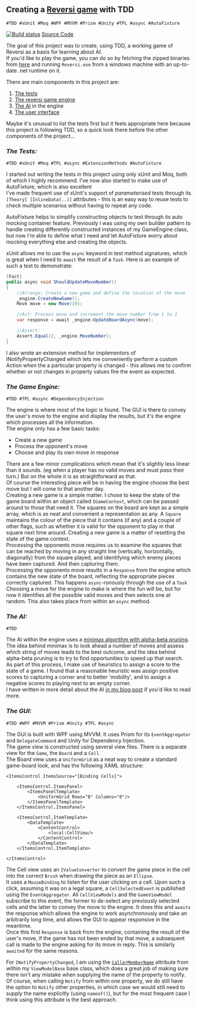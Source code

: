 ## Creating a [Reversi game](https://ci.appveyor.com/api/projects/alan-conway/reversi/artifacts/Reversi.zip?branch=master&job=Configuration%3A+Release) with TDD  
`#TDD #xUnit #Moq #WPF #MVVM #Prism #Unity #TPL #async #AutoFixture`

[![Build status](https://ci.appveyor.com/api/projects/status/7236icqvy63ponk9/branch/master?svg=true)](https://ci.appveyor.com/project/alan-conway/reversi/branch/master)      [Source Code](https://github.com/alan-conway/Reversi)

The goal of this project was to create, using TDD, a working game of Reversi as a basis for learning about AI.  
If you'd like to play the game, you can do so by fetching the zipped binaries from [here](https://ci.appveyor.com/api/projects/alan-conway/reversi/artifacts/Reversi.zip?branch=master&job=Configuration%3A+Release) and running `Reversi.exe` from a windows machine with an up-to-date .net runtime on it.

There are main components in this project are:  

1. [The tests](#the-tests)
1. [The reversi game engine](#the-game-engine)
1. [The AI](#the-ai) in the engine  
1. [The user interface](#the-gui)

Maybe it's unusual to list the tests first but it feels appropriate here because this project is following TDD, so a quick look there before the other components of the project...

### _The Tests:_  
`#TDD #xUnit #Moq #TPL #async #ExtensionMethods #AutoFixture`  

I started out writing the tests in this project using only xUnit and Moq, both of which I highly recommend.  I've now also started to make use of AutoFixture, which is also excellent  
I've made frequent use of xUnit's support of _parameterised_ tests through its `[Theory] [InlineData(..)]` attributes - this is an easy way to reuse tests to check multiple scenarios without having to repeat any code.  

AutoFixture helps to simplify constructing objects to test through its auto mocking container feature. Previously I was using my own builder pattern to handle creating differently constructed instances of my GameEngine class, but now I'm able to define what I need and let AutoFixture worry about mocking everything else and creating the objects.  

xUnit allows me to use the `async` keyword in test method signatures, which is great when I need to `await` the result of a `Task`. Here is an example of such a test to demonstrate:

~~~ C#
[Fact]
public async void ShouldUpdateMoveNumber()
{
	//Arrange: Create a new game and define the location of the move
	_engine.CreateNewGame();
	Move move = new Move(19);

	//Act: Process move and increment the move number from 1 to 2
	var response = await _engine.UpdateBoardAsync(move);

	//Assert:
	Assert.Equal(2, _engine.MoveNumber);
}
~~~

I also wrote an extension method for implementors of INotifyPropertyChanged which lets me conveniently perform a custom Action when the a particular property is changed - this allows me to confirm whether or not changes in property values fire the event as expected.


### _The Game Engine:_  
`#TDD #TPL #async #DependencyInjection`  

The engine is where most of the logic is found. The GUI is there to convey the user's move to the engine and display the results, but it's the engine which processes all the information.  
The engine only has a few basic tasks:  
* Create a new game  
* Process the opponent's move  
* Choose and play its own move in response

There are a few minor complications which mean that it's slightly less linear than it sounds. (eg when a player has no valid moves and must _pass_ their turn.) But on the whole it is as straightforward as that.  
Of course the interesting piece will be in having the engine choose the best move but I will come to that another day.  
Creating a new game is a simple matter. I chose to keep the state of the game board within an object called `IGameContext`, which can be passed around to those that need it. The squares on the board are kept as a simple array, which is as neat and convenient a representation as any. A `Square` maintains the colour of the piece that it contains (if any) and a couple of other flags, such as whether it is valid for the opponent to play in that square next time around. Creating a new game is a matter of resetting the state of the game context.  
Processing the opponents move requires us to examine the squares that can be reached by moving in any straight line (vertically, horizontally, diagonally) from the square played, and identifying which enemy pieces have been captured. And then capturing them.  
Processing the opponents move results in a `Response` from the engine which contains the new state of the board, reflecting the appropriate pieces correctly captured. This happens `async`-ronously through the use of a `Task`  
Choosing a move for the engine to make is where the fun will be, but for now it identifies all the possible valid moves and then selects one at random. This also takes place from within an `async` method.   

### _The AI:_  
`#TDD`  

The AI within the engine uses a [minimax algorithm with alpha-beta pruning](https://alan-conway.github.io/posts/minimax-with-alpha-beta-pruning.html).  
The idea behind minimax is to look ahead a number of moves and assess which string of moves leads to the best outcome, and the idea behind alpha-beta pruning is to try to find opportunities to speed up that search.  
As part of this process, I make use of heuristics to assign a score to the state of a game. I found that a reasonable heuristic was assign positive scores to capturing a corner and to better 'mobility', and to assign a negative scores to playing next to an empty corner.  
I have written in more detail about the AI [in my blog post](https://alan-conway.github.io/posts/minimax-with-alpha-beta-pruning.html) if you'd like to read more.


### _The GUI:_  
`#TDD #WPF #MVVM #Prism #Unity #TPL #async`  

The GUI is built with WPF using MVVM. It uses Prism for its `EventAggregator` and `DelegateCommand` and Unity for Dependency Injection.  
The game view is constructed using several view files. There is a separate view for the `Game`, the `Board` and a `Cell`.  
The Board view uses a `UniformGrid` as a neat way to create a standard game-board look, and has the following XAML structure:

~~~ XAML
<ItemsControl ItemsSource="{Binding Cells}">

	<ItemsControl.ItemsPanel>
		<ItemsPanelTemplate>
			<UniformGrid Rows="8" Columns="8"/>
		</ItemsPanelTemplate>
	</ItemsControl.ItemsPanel>

	<ItemsControl.ItemTemplate>
		<DataTemplate>
			<ContentControl>
				<local:CellView/>
			</ContentControl>
		</DataTemplate>
	</ItemsControl.ItemTemplate>

</ItemsControl>
~~~

The Cell view uses an `IValueConverter` to convert the game piece in the cell into the correct `Brush` when drawing the piece as an `Ellipse`.  
It uses a `MouseBinding` to listen for the user clicking on a cell. Upon such a click, assuming it was on a legal square, a `CellSelectedEvent` is published using the `EventAggregator`. All `CellViewModels` and the `GameViewModel` subscribe to this event, the former to de-select any previously selected cells and the latter to convey the move to the engine.
It does this and `awaits` the response which allows the engine to work asynchronously and take an arbitrarily long time, and allows the GUI to appear responsive in the meantime.  
Once this first `Response` is back from the engine, containing the result of the user's move, if the game has not been ended by that move, a subsequent call is made to the engine asking for its move in reply. This is similarly `awaited` for the same reasons.

For `INotifyPropertyChanged`, I am using the [`CallerMemberName`](https://msdn.microsoft.com/en-us/library/system.runtime.compilerservices.callermembernameattribute%28v=vs.110%29.aspx) attribute from within my `ViewModelBase` base class, which does a great job of making sure there isn't any mistake when supplying the name of the property to notify. Of course, when calling `Notify` from within one property, we do still have the option to `Notify` other properties, in which case we would still need to supply the name explicitly (using `nameof()`), but for the most frequent case I think using this attribute is the best approach.
